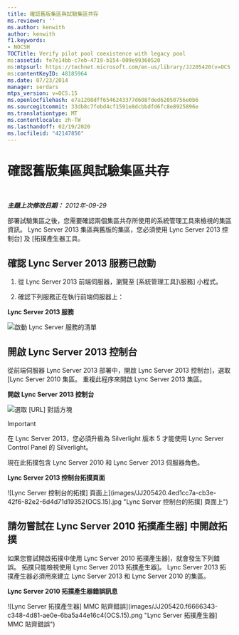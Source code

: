 ```yaml
---
title: 確認舊版集區與試驗集區共存
ms.reviewer: ''
ms.author: kenwith
author: kenwith
f1.keywords:
- NOCSH
TOCTitle: Verify pilot pool coexistence with legacy pool
ms:assetid: fe7e14bb-c7eb-4719-b154-009e99360520
ms:mtpsurl: https://technet.microsoft.com/en-us/library/JJ205420(v=OCS.15)
ms:contentKeyID: 48185964
ms.date: 07/23/2014
manager: serdars
mtps_version: v=OCS.15
ms.openlocfilehash: e7a1208dff6546243377d608fded62050756e0b6
ms.sourcegitcommit: 33db8c7febd4cf1591e8dcbbdfd6fc8e8925896e
ms.translationtype: MT
ms.contentlocale: zh-TW
ms.lasthandoff: 02/19/2020
ms.locfileid: "42147856"
---
```

<div data-xmlns="http://www.w3.org/1999/xhtml">

<div class="topic" data-xmlns="http://www.w3.org/1999/xhtml" data-msxsl="urn:schemas-microsoft-com:xslt" data-cs="http://msdn.microsoft.com/">

<div data-asp="https://msdn2.microsoft.com/asp">

# <a name="verify-pilot-pool-coexistence-with-legacy-pool"></a>確認舊版集區與試驗集區共存

</div>

<div id="mainSection">

<div id="mainBody">

<span> </span>

_**主題上次修改日期：** 2012年-09-29_

部署試驗集區之後，您需要確認兩個集區共存所使用的系統管理工具來檢視的集區資訊。 Lync Server 2013 集區與舊版的集區，您必須使用 Lync Server 2013 控制台] 及 [拓撲產生器工具。

<div>

## <a name="verify-that-lync-server-2013-services-have-started"></a>確認 Lync Server 2013 服務已啟動

1.  從 Lync Server 2013 前端伺服器，瀏覽至 [系統管理工具]\\服務] 小程式。

2.  確認下列服務正在執行前端伺服器上：

**Lync Server 2013 服務**

![啟動 Lync Server 服務的清單](images/JJ205420.cfff9385-6bf6-461c-982c-e727c9f20b70(OCS.15).png "啟動 Lync Server 服務的清單")

</div>

<div>

## <a name="open-the-lync-server-2013-control-panel"></a>開啟 Lync Server 2013 控制台

從前端伺服器 Lync Server 2013 部署中，開啟 Lync Server 2013 控制台]，選取 [Lync Server 2010 集區。 重複此程序來開啟 Lync Server 2013 集區。

**開啟 Lync Server 2013 控制台**

![選取 [URL] 對話方塊](images/JJ205420.b1f8e650-9c3c-4563-a403-5069f198342f(OCS.15).png "選取 [URL] 對話方塊")

<div>


> [!IMPORTANT]  
> 在 Lync Server 2013，您必須升級為 Silverlight 版本 5 才能使用 Lync Server Control Panel 的 Silverlight。



</div>

現在此拓撲包含 Lync Server 2010 和 Lync Server 2013 伺服器角色。

**Lync Server 2013 控制台拓撲頁面**

![Lync Server 控制台的拓撲] 頁面上](images/JJ205420.4ed1cc7a-cb3e-42f6-82e2-6d4d71d19352(OCS.15).jpg "Lync Server 控制台的拓撲] 頁面上")

</div>

<div>

## <a name="dont-attempt-to-open-the-topology-in-lync-server-2010-topology-builder"></a>請勿嘗試在 Lync Server 2010 拓撲產生器] 中開啟拓撲

如果您嘗試開啟拓撲中使用 Lync Server 2010 拓撲產生器]，就會發生下列錯誤。 拓撲只能檢視使用 Lync Server 2013 拓撲產生器]。 Lync Server 2013 拓撲產生器必須用來建立 Lync Server 2013 和 Lync Server 2010 的集區。

**Lync Server 2010 拓撲產生器錯誤訊息**

![Lync Server 拓撲產生器] MMC 貼齊錯誤](images/JJ205420.f6666343-c348-4d81-ae0e-6ba5a44e16c4(OCS.15).png "Lync Server 拓撲產生器] MMC 貼齊錯誤")

</div>

</div>

<span> </span>

</div>

</div>

</div>

